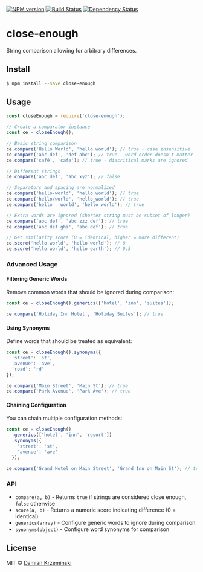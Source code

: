 [![NPM version][npm-image]][npm-url]
[![Build Status][build-image]][build-url]
[![Dependency Status][deps-image]][deps-url]

# close-enough

String comparison allowing for arbitrary differences.

## Install

```sh
$ npm install --save close-enough
```

## Usage

```javascript
const closeEnough = require('close-enough');

// Create a comparator instance
const ce = closeEnough();

// Basic string comparison
ce.compare('Hello World', 'hello world'); // true - case insensitive
ce.compare('abc def', 'def abc'); // true - word order doesn't matter
ce.compare('café', 'cafe'); // true - diacritical marks are ignored

// Different strings
ce.compare('abc def', 'abc xyz'); // false

// Separators and spacing are normalized
ce.compare('hello-world', 'hello world'); // true
ce.compare('hello/world', 'hello_world'); // true
ce.compare('hello   world', 'hello world'); // true

// Extra words are ignored (shorter string must be subset of longer)
ce.compare('abc def', 'abc zzz def'); // true
ce.compare('abc def ghi', 'abc def'); // true

// Get similarity score (0 = identical, higher = more different)
ce.score('hello world', 'hello world'); // 0
ce.score('hello world', 'hello earth'); // 0.5
```

### Advanced Usage

#### Filtering Generic Words

Remove common words that should be ignored during comparison:

```javascript
const ce = closeEnough().generics(['hotel', 'inn', 'suites']);

ce.compare('Holiday Inn Hotel', 'Holiday Suites'); // true
```

#### Using Synonyms

Define words that should be treated as equivalent:

```javascript
const ce = closeEnough().synonyms({
  'street': 'st',
  'avenue': 'ave',
  'road': 'rd'
});

ce.compare('Main Street', 'Main St'); // true
ce.compare('Park Avenue', 'Park Ave'); // true
```

#### Chaining Configuration

You can chain multiple configuration methods:

```javascript
const ce = closeEnough()
  .generics(['hotel', 'inn', 'resort'])
  .synonyms({
    'street': 'st',
    'avenue': 'ave'
  });

ce.compare('Grand Hotel on Main Street', 'Grand Inn on Main St'); // true
```

### API

- `compare(a, b)` - Returns `true` if strings are considered close enough, `false` otherwise
- `score(a, b)` - Returns a numeric score indicating difference (0 = identical)
- `generics(array)` - Configure generic words to ignore during comparison
- `synonyms(object)` - Configure word synonyms for comparison



## License

MIT © [Damian Krzeminski](https://github.com/pirxpilot)

[npm-image]: https://img.shields.io/npm/v/close-enough
[npm-url]: https://npmjs.org/package/close-enough

[build-url]: https://github.com/pirxpilot/close-enough/actions/workflows/check.yaml
[build-image]: https://img.shields.io/github/actions/workflow/status/pirxpilot/close-enough/check.yaml?branch=main

[deps-image]: https://img.shields.io/librariesio/release/npm/close-enough
[deps-url]: https://libraries.io/npm/close-enough
